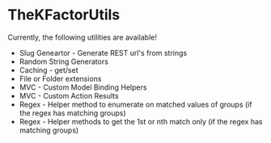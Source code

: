 # TheKFactorUtils

Currently, the following utilities are available!

> 
* Slug Geneartor - Generate REST url's from strings
* Random String Generators
* Caching - get/set
* File or Folder extensions
* MVC - Custom Model Binding Helpers
* MVC - Custom Action Results
* Regex - Helper method to enumerate on matched values of groups (if the regex has matching groups)
* Regex - Helper methods to get the 1st or nth match only (if the regex has matching groups)
